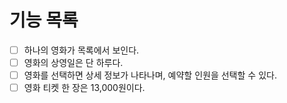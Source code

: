 # 기능 목록

- [ ] 하나의 영화가 목록에서 보인다.
- [ ] 영화의 상영일은 단 하루다.
- [ ] 영화를 선택하면 상세 정보가 나타나며, 예약할 인원을 선택할 수 있다.
- [ ] 영화 티켓 한 장은 13,000원이다.
